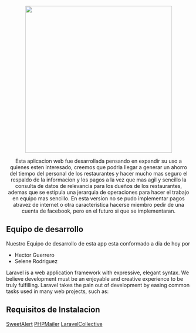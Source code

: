 <p align="center"><img src="https://subefotos.com/ver/?13cba04cee893705c7fefb011608dc8ao.png" width="400"></p>

<p align="center">
Esta aplicacion web fue desarrollada pensando en expandir su uso a quienes esten interesado, creemos que podria llegar a generar un ahorro del tiempo del personal de los restaurantes y hacer mucho mas seguro el respaldo de la informacion y los pagos a la vez que mas agil y sencillo la consulta de datos de relevancia para los dueños de los restaurantes, ademas que se estipula una jerarquia de operaciones para hacer el trabajo en equipo mas sencillo.
En esta version no se pudo implementar pagos atravez de internet o otra caracteristica hacerse miembro pedir de una cuenta de facebook, pero en el futuro si que se implementaran.
</p>

## Equipo de desarrollo

Nuestro Equipo de desarrollo de esta app esta conformado a dia de hoy por

- Hector Guerrero
- Selene Rodriguez

Laravel is a web application framework with expressive, elegant syntax. We believe development must be an enjoyable and creative experience to be truly fulfilling. Laravel takes the pain out of development by easing common tasks used in many web projects, such as:

## Requisitos de Instalacion

[SweetAlert](https://github.com/realrashid/sweet-alert)
[PHPMailer](https://packagist.org/packages/phpmailer/phpmailer)
[LaravelCollective](https://laravelcollective.com/)



